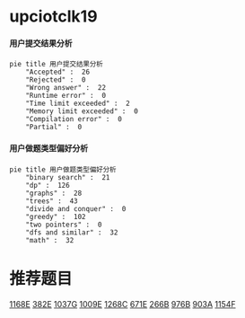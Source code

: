 # upciotclk19

<!-- tabs:start -->



#### **用户提交结果分析**

```mermaid
pie title 用户提交结果分析
    "Accepted" :  26
    "Rejected" :  0
    "Wrong answer" :  22
    "Runtime error" :  0
    "Time limit exceeded" :  2
    "Memory limit exceeded" :  0
    "Compilation error" :  0
    "Partial" :  0
```

#### **用户做题类型偏好分析**

```mermaid
pie title 用户做题类型偏好分析
    "binary search" :  21
    "dp" :  126
    "graphs" :  28
    "trees" :  43
    "divide and conquer" :  0
    "greedy" :  102
    "two pointers" :  0
    "dfs and similar" :  32
    "math" :  32
```



<!-- tabs:end -->
# 推荐题目
[1168E](https://codeforces.com/contest/1168/problem/E)
[382E](https://codeforces.com/contest/382/problem/E)
[1037G](https://codeforces.com/contest/1037/problem/G)
[1009E](https://codeforces.com/contest/1009/problem/E)
[1268C](https://codeforces.com/contest/1268/problem/C)
[671E](https://codeforces.com/contest/671/problem/E)
[266B](https://codeforces.com/contest/266/problem/B)
[976B](https://codeforces.com/contest/976/problem/B)
[903A](https://codeforces.com/contest/903/problem/A)
[1154F](https://codeforces.com/contest/1154/problem/F)
